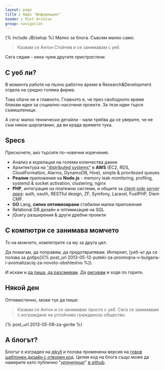 ```yaml
---
layout: page
title : бюро "Информация"
header : Post Archive
group: navigation
---
```

{% include JB/setup %}
Малко за блога. Съвсем малко само.

> Казвам се Антон Стойчев и се занимавам с уеб.

Сега сядам - нека чуем другите *пристрастени*.

## С уеб ли?
В момента работя на пълно работно време в Research&Development отдела на средно голяма фирма.

Това обаче не е главното. Главното е, че през свободното време бликам идеи за социално-насочени проекти. За тези идеи търся съмишленици.

А сега: малко технически детайли - нали трябва да се уверите, че не съм някои шарлатанин, да ви крада времето тука.

## Specs
Прескочете, ако търсите по-човечни изречения.

 * Анализ и корелация на големи количества данни
 * Aрхитектура на <abbr title="Клъстъри ако говори нещо?">"distributed systems"</abbr> в **AWS** (EC2, RDS, CloudFormation, Alarms, DynamoDB, Hive), simple & prioritezed queues
 * **Реални** приложения на **Node.js** - memory leak monitoring, profling, systemd & socket activation, clustering, nginx
 * **PHP**, интеграция на платежни системи, и общите за *<abbr title="Частта от приложението което представя резултата в искания формат">client-side server apps</abbr>*: auth, oauth, RESTful design, ZF, Symfony, Laravel, FuelPHP, Diem CMF.
 * **GO** Lang, **силно оптимизирани** стабилни малки приложения
 * Relational DB дизайн и оптимизация на SQL
 * jQuery разширения & други дребни проекти

## С компютри се занимава момчето
То на момчето, компютрите са му за друга цел.

Да помагам, да поправям, да предотвратявам. Интернет, [уеб-ът да се ползва за добро]({% post_url 2013-05-12-puteki-za-promnqna-v-bulgaria-i-avomatizaciq-za-novoto-obshtestvo %}).

И искам и [да пиша, да разсмивам](http://jivot.napopa.com). Да [рисувам]() и ходя по горите.

## Някой ден
Оптимистично, може тук да пише:

> Казвам се Антон и се занимавах просто с уеб. Сега се занимавам с изграждане на устойчиво гражданско общество.

{% post_url 2013-05-08-za-gorite %}
## A блогът?
Блогът е изграден на [jekyll](http://jekyllrb.com/) и ползва променена версия на [говов шаблонен дизайн с отворен код](https://github.com/antitoxic/jb-svbtle). Целия код на блога също може да намерите като публично "*<abbr title="Repository">хранилище</abbr>*" [в github](https://github.com/antitoxic/bg.antitoxic.napopa.com).